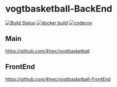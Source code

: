 # vogtbasketball-BackEnd

[![Build Status](https://travis-ci.com/4hwc/vogtbasketball-BackEnd.svg)](https://travis-ci.com/4hwc/vogtbasketball-BackEnd)
[![docker build](https://img.shields.io/docker/cloud/build/4hwc/vogtbasketball-backend-api)](https://hub.docker.com/repository/docker/4hwc/vogtbasketball-backend-api)
[![codecov](https://codecov.io/gh/4hwc/vogtbasketball-BackEnd/branch/master/graph/badge.svg)](https://codecov.io/gh/4hwc/vogtbasketball-BackEnd)



## Main

https://github.com/4hwc/vogtbasketball


## FrontEnd

https://github.com/4hwc/vogtbasketball-FrontEnd
